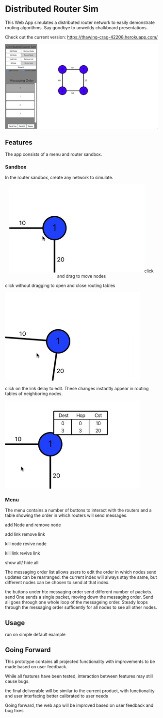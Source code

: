 # Distributed Router Sim

This Web App simulates a distributed router network to easily demonstrate routing algorithms. Say goodbye to unweildy chalkboard presentations.

Check out the current version: https://thawing-crag-42208.herokuapp.com/

![Alt text](readmeFiles/overview.png?raw=true "Title")

## Features

The app consists of a menu and router sandbox. 

### Sandbox 
In the router sandbox, create any network to simulate.


<p align="center" margin="10px"><img src="readmeFiles/moveDemo.gif?raw=true" />click and drag to move nodes</p>

click without dragging to open and close routing tables


![Alt text](readmeFiles/tableDemo.gif?raw=true "Title")

click on the link delay to edit. These changes instantly appear in routing tables of neighboring nodes.

![Alt text](readmeFiles/linkDemo.gif?raw=true "Title")


### Menu 

The menu contains a number of buttons to interact with the routers and a table showing the order in which routers will send messages. 



add Node and remove node

add link remove link

kill node revive node

kill link revive link

show all/ hide all

The messaging order list allows users to edit the order in which nodes send updates can be rearranged. the current index will always stay the same, but different nodes can be chosen to send at that index.

the buttons under hte messaging order send different number of packets. send One sends a single packet, moving down the messaging order. Send all goes through one whole loop of the messageing order. Steady loops through the messaging order sufficently for all nodes to see all other nodes.

## Usage

run on simple default example

## Going Forward

This prototype contains all projected functionality with improvements to be made based on user feedback.

While all features have been tested, interaction between features may still cause bugs.



the final deliverable will be similar to the current product, with functionality and user interfacing better calibrated to user needs

Going forward, the web app will be improved based on user feedback and bug fixes
